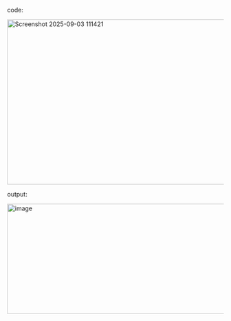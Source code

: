 code:

<img width="645" height="384" alt="Screenshot 2025-09-03 111421" src="https://github.com/user-attachments/assets/d67d03d5-1e5f-4e19-ace1-6522681d5f85" />

output:

<img width="893" height="256" alt="image" src="https://github.com/user-attachments/assets/0eece567-5d30-4078-a479-563c9483f852" />
